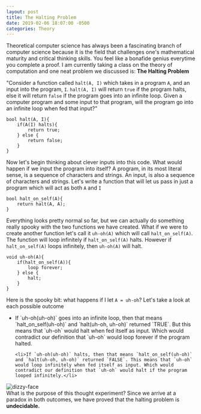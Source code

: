 ```yaml
---
layout: post
title: The Halting Problem
date: 2019-02-06 18:07:00 -0500
categories: Theory
---
```

Theoretical computer science has always been a fascinating branch of computer science because it is the field that challenges one's mathematical maturity and critical thinking skills. You feel like a bonafide genius everytime you complete a proof. I am currently taking a class on the theory of computation and one neat problem we discussed is: <strong>The Halting Problem</strong> 
<br>

"Consider a function called `halt(A, I)` which takes in a program `A`, and an input into the program, `I`. `halt(A, I)` will return `true` if the program halts, else it will return `false` if the program goes into an infinite loop. Given a computer program and some input to that program, will the program go into an infinite loop when fed that input?"
```
bool halt(A, I){
    if(A(I) halts){
        return true;
    } else {
        return false;
    }
}
```
Now let's begin thinking about clever inputs into this code. What would happen if we input the program into itself? A program, in its most literal sense, is a sequence of characters and strings. An input, is also a sequence of characters and strings. Let's write a function that will let us pass in just a program which will act as both `A` and `I`
```
bool halt_on_self(A){
    return halt(A, A);
}
```

Everything looks pretty normal so far, but we can actually do something really spooky with the two functions we have created. 
What if we were to create another function let's call it `uh-oh(A)` which will call `halt_on_self(A)`. 
The function will loop infinitely if `halt_on_self(A)` halts. However if `halt_on_self(A)` loops infinitely, then `uh-oh(A)` will halt.

```
void uh-oh(A){
    if(halt_on_self(A)){
        loop forever;
    } else { 
        halt;
    }
}
```

Here is the spooky bit: what happens if I let `A = uh-oh`? Let's take a look at each possible outcome <br>
<ul>
    <li>If `uh-oh(uh-oh)` goes into an infinite loop, then that means `halt_on_self(uh-oh)` and `halt(uh-oh, uh-oh)` returned `TRUE`. But this means that `uh-oh` would halt when fed itself as input. Which would contradict our definition that `uh-oh` would loop forever if the program halted.</li>

    <li>If `uh-oh(uh-oh)` halts, then that means `halt_on_self(uh-oh)` and `halt(uh-oh, uh-oh)` returned `FALSE`. This means that `uh-oh` would loop infinitely when fed itself as input. Which would contradict our definition that `uh-oh` would halt if the program looped infinitely.</li>
</ul>

![dizzy-face]({{site.url}}/{{site.baseurl}}/assets/img/dizzy-face.png)<br>
What is the purpose of this thought experiment? Since we arrive at a paradox in both outcomes, we have proved that the halting problem is <strong> undecidable.</strong>
